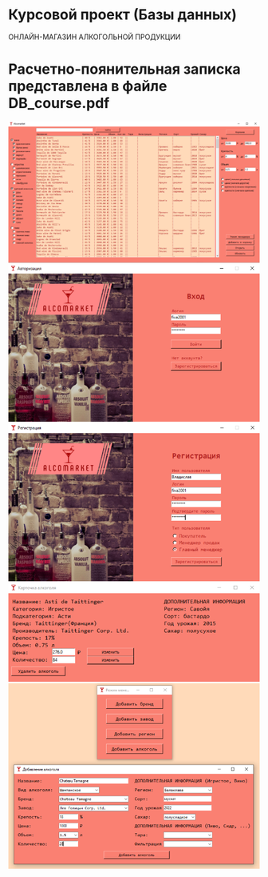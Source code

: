 # Курсовой проект (Базы данных)
ОНЛАЙН-МАГАЗИН АЛКОГОЛЬНОЙ ПРОДУКЦИИ
# Расчетно-поянительная записка представлена в файле DB_course.pdf

![](int1.png)
![](int2.png)
![](int3.png)
![](int4.png)
![](int5.png)
